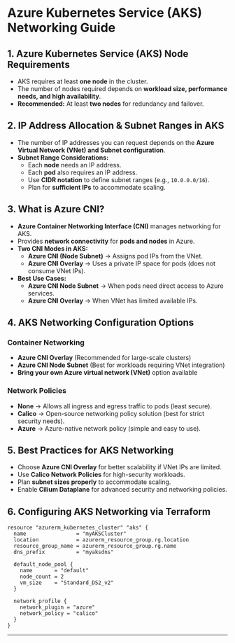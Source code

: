 # Azure Kubernetes Service (AKS) Networking Guide

## 1. **Azure Kubernetes Service (AKS) Node Requirements**
- AKS requires at least **one node** in the cluster.
- The number of nodes required depends on **workload size, performance needs, and high availability**.
- **Recommended:** At least **two nodes** for redundancy and failover.

## 2. **IP Address Allocation & Subnet Ranges in AKS**
- The number of IP addresses you can request depends on the **Azure Virtual Network (VNet) and Subnet configuration**.
- **Subnet Range Considerations:**
  - Each **node** needs an IP address.
  - Each **pod** also requires an IP address.
  - Use **CIDR notation** to define subnet ranges (e.g., `10.0.0.0/16`).
  - Plan for **sufficient IPs** to accommodate scaling.

## 3. **What is Azure CNI?**
- **Azure Container Networking Interface (CNI)** manages networking for AKS.
- Provides **network connectivity** for **pods and nodes** in Azure.
- **Two CNI Modes in AKS:**
  - **Azure CNI (Node Subnet)** → Assigns pod IPs from the VNet.
  - **Azure CNI Overlay** → Uses a private IP space for pods (does not consume VNet IPs).
- **Best Use Cases:**
  - **Azure CNI Node Subnet** → When pods need direct access to Azure services.
  - **Azure CNI Overlay** → When VNet has limited available IPs.

## 4. **AKS Networking Configuration Options**
### **Container Networking**
- **Azure CNI Overlay** (Recommended for large-scale clusters)
- **Azure CNI Node Subnet** (Best for workloads requiring VNet integration)
- **Bring your own Azure virtual network (VNet)** option available

### **Network Policies**
- **None** → Allows all ingress and egress traffic to pods (least secure).
- **Calico** → Open-source networking policy solution (best for strict security needs).
- **Azure** → Azure-native network policy (simple and easy to use).

## 5. **Best Practices for AKS Networking**
- Choose **Azure CNI Overlay** for better scalability if VNet IPs are limited.
- Use **Calico Network Policies** for high-security workloads.
- Plan **subnet sizes properly** to accommodate scaling.
- Enable **Cilium Dataplane** for advanced security and networking policies.

## 6. **Configuring AKS Networking via Terraform**
```hcl
resource "azurerm_kubernetes_cluster" "aks" {
  name                = "myAKSCluster"
  location            = azurerm_resource_group.rg.location
  resource_group_name = azurerm_resource_group.rg.name
  dns_prefix          = "myaksdns"

  default_node_pool {
    name       = "default"
    node_count = 2
    vm_size    = "Standard_DS2_v2"
  }

  network_profile {
    network_plugin = "azure"
    network_policy = "calico"
  }
}
```

---


